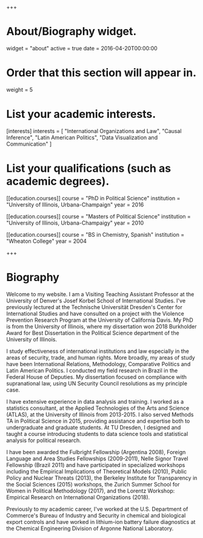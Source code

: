 +++
# About/Biography widget.
widget = "about"
active = true
date = 2016-04-20T00:00:00

# Order that this section will appear in.
weight = 5

# List your academic interests.
[interests]
  interests = [
    "International Organizations and Law",
    "Causal Inference", 
    "Latin American Politics",
    "Data Visualization and Communication"
  ]

# List your qualifications (such as academic degrees).
[[education.courses]]
  course = "PhD in Political Science"
  institution = "University of Illinois, Urbana-Champaign"
  year = 2016

[[education.courses]]
  course = "Masters of Political Science"
  institution = "University of Illinois, Urbana-Champaigy"
  year = 2010

[[education.courses]]
  course = "BS in Chemistry, Spanish"
  institution = "Wheaton College"
  year = 2004
 
+++

# Biography


Welcome to my website.  I am a Visiting Teaching Assistant Professor at the University of Denver's Josef Korbel School of International Studies.  I've previously lectured at the Technische Universität Dresden's Center for International Studies and have consulted on a project with the Violence Prevention Research Program at the University of California Davis.  My PhD is from the University of Illinois, where my dissertation won 2018 Burkholder Award for Best Dissertation in the Political Science department of the University of Illinois. 

I study effectiveness of international institutions and law especially in the areas of security, trade, and human rights. More broadly, my areas of study have been International Relations, Methodology, Comparative Politics and Latin American Politics. I conducted my field research in Brazil in the Federal House of Deputies.  My dissertation focused on compliance with supranational law, using UN Security Council resolutions as my principle case.

I have extensive experience in data analysis and training.  I worked as a statistics consultant, at the Applied Technologies of the Arts and Science (ATLAS), at the University of Illinois from 2013-2015. I also served Methods TA in Political Science in 2015, providing assistance and expertise both to undergraduate and graduate students.  At TU Dresden, I  designed and taught a course  introducing students to data science tools and statistical analysis for political research.

I have been awarded the Fulbright Fellowship (Argentina 2008), Foreign Language and Area Studies Fellowships (2009-2011), Nelle Signor Travel Fellowship (Brazil 2011) and have participated in specialized workshops including the Empirical Implications of Theoretical Models (2010), Public Policy and Nuclear Threats (2013), the Berkeley Institute for Transparency in the Social Sciences (2015) workshops, the Zurich Summer School for Women in Political Methodology (2017), and the Lorentz Workshop: Empirical Research on International Organizations (2018). 

Previously to my academic career, I've worked at the U.S. Department of Commerce's Bureau of Industry and Security in chemical and biological export controls and have worked in lithium-ion battery failure diagnostics at the Chemical Engineering Division of Argonne National Laboratory.

